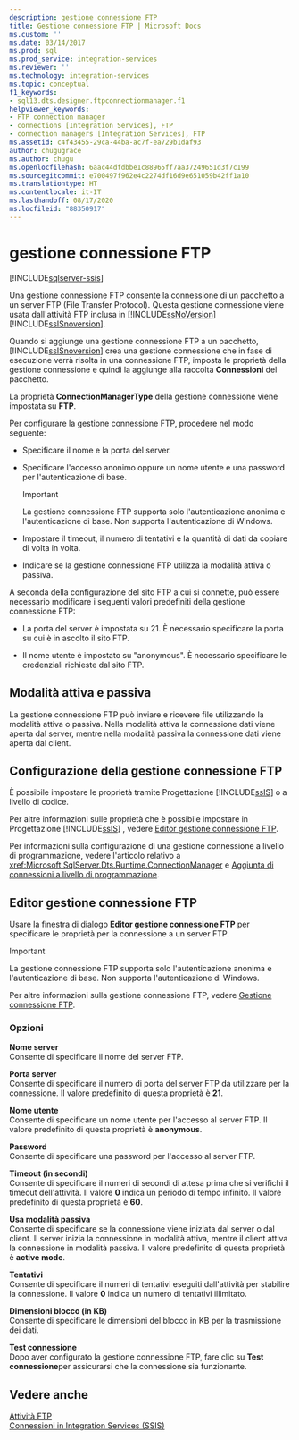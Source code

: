 ```yaml
---
description: gestione connessione FTP
title: Gestione connessione FTP | Microsoft Docs
ms.custom: ''
ms.date: 03/14/2017
ms.prod: sql
ms.prod_service: integration-services
ms.reviewer: ''
ms.technology: integration-services
ms.topic: conceptual
f1_keywords:
- sql13.dts.designer.ftpconnectionmanager.f1
helpviewer_keywords:
- FTP connection manager
- connections [Integration Services], FTP
- connection managers [Integration Services], FTP
ms.assetid: c4f43455-29ca-44ba-ac7f-ea729b1daf93
author: chugugrace
ms.author: chugu
ms.openlocfilehash: 6aac44dfdbbe1c88965ff7aa37249651d3f7c199
ms.sourcegitcommit: e700497f962e4c2274df16d9e651059b42ff1a10
ms.translationtype: HT
ms.contentlocale: it-IT
ms.lasthandoff: 08/17/2020
ms.locfileid: "88350917"
---
```

# <a name="ftp-connection-manager"></a>gestione connessione FTP

[!INCLUDE[sqlserver-ssis](../../includes/applies-to-version/sqlserver-ssis.md)]


  Una gestione connessione FTP consente la connessione di un pacchetto a un server FTP (File Transfer Protocol). Questa gestione connessione viene usata dall'attività FTP inclusa in [!INCLUDE[ssNoVersion](../../includes/ssnoversion-md.md)] [!INCLUDE[ssISnoversion](../../includes/ssisnoversion-md.md)].  
  
 Quando si aggiunge una gestione connessione FTP a un pacchetto, [!INCLUDE[ssISnoversion](../../includes/ssisnoversion-md.md)] crea una gestione connessione che in fase di esecuzione verrà risolta in una connessione FTP, imposta le proprietà della gestione connessione e quindi la aggiunge alla raccolta **Connessioni** del pacchetto.  
  
 La proprietà **ConnectionManagerType** della gestione connessione viene impostata su **FTP**.  
  
 Per configurare la gestione connessione FTP, procedere nel modo seguente:  
  
-   Specificare il nome e la porta del server.  
  
-   Specificare l'accesso anonimo oppure un nome utente e una password per l'autenticazione di base.  
  
    > [!IMPORTANT]  
    >  La gestione connessione FTP supporta solo l'autenticazione anonima e l'autenticazione di base. Non supporta l'autenticazione di Windows.  
  
-   Impostare il timeout, il numero di tentativi e la quantità di dati da copiare di volta in volta.  
  
-   Indicare se la gestione connessione FTP utilizza la modalità attiva o passiva.  
  
 A seconda della configurazione del sito FTP a cui si connette, può essere necessario modificare i seguenti valori predefiniti della gestione connessione FTP:  
  
-   La porta del server è impostata su 21. È necessario specificare la porta su cui è in ascolto il sito FTP.  
  
-   Il nome utente è impostato su "anonymous". È necessario specificare le credenziali richieste dal sito FTP.  
  
## <a name="activepassive-modes"></a>Modalità attiva e passiva  
 La gestione connessione FTP può inviare e ricevere file utilizzando la modalità attiva o passiva. Nella modalità attiva la connessione dati viene aperta dal server, mentre nella modalità passiva la connessione dati viene aperta dal client.  
  
## <a name="configuration-of-the-ftp-connection-manager"></a>Configurazione della gestione connessione FTP  
 È possibile impostare le proprietà tramite Progettazione [!INCLUDE[ssIS](../../includes/ssis-md.md)] o a livello di codice.  
  
 Per altre informazioni sulle proprietà che è possibile impostare in Progettazione [!INCLUDE[ssIS](../../includes/ssis-md.md)] , vedere [Editor gestione connessione FTP](../../integration-services/connection-manager/ftp-connection-manager-editor.md).  
  
 Per informazioni sulla configurazione di una gestione connessione a livello di programmazione, vedere l'articolo relativo a <xref:Microsoft.SqlServer.Dts.Runtime.ConnectionManager> e [Aggiunta di connessioni a livello di programmazione](../../integration-services/building-packages-programmatically/adding-connections-programmatically.md).  
  
## <a name="ftp-connection-manager-editor"></a>Editor gestione connessione FTP
  Usare la finestra di dialogo **Editor gestione connessione FTP** per specificare le proprietà per la connessione a un server FTP.  
  
> [!IMPORTANT]  
>  La gestione connessione FTP supporta solo l'autenticazione anonima e l'autenticazione di base. Non supporta l'autenticazione di Windows.  
  
 Per altre informazioni sulla gestione connessione FTP, vedere [Gestione connessione FTP](../../integration-services/connection-manager/ftp-connection-manager.md).  
  
### <a name="options"></a>Opzioni  
 **Nome server**  
 Consente di specificare il nome del server FTP.  
  
 **Porta server**  
 Consente di specificare il numero di porta del server FTP da utilizzare per la connessione. Il valore predefinito di questa proprietà è **21**.  
  
 **Nome utente**  
 Consente di specificare un nome utente per l'accesso al server FTP. Il valore predefinito di questa proprietà è **anonymous**.  
  
 **Password**  
 Consente di specificare una password per l'accesso al server FTP.  
  
 **Timeout (in secondi)**  
 Consente di specificare il numeri di secondi di attesa prima che si verifichi il timeout dell'attività. Il valore **0** indica un periodo di tempo infinito. Il valore predefinito di questa proprietà è **60**.  
  
 **Usa modalità passiva**  
 Consente di specificare se la connessione viene iniziata dal server o dal client. Il server inizia la connessione in modalità attiva, mentre il client attiva la connessione in modalità passiva. Il valore predefinito di questa proprietà è **active mode**.  
  
 **Tentativi**  
 Consente di specificare il numeri di tentativi eseguiti dall'attività per stabilire la connessione. Il valore **0** indica un numero di tentativi illimitato.  
  
 **Dimensioni blocco (in KB)**  
 Consente di specificare le dimensioni del blocco in KB per la trasmissione dei dati.  
  
 **Test connessione**  
 Dopo aver configurato la gestione connessione FTP, fare clic su **Test connessione**per assicurarsi che la connessione sia funzionante.  
  
## <a name="see-also"></a>Vedere anche  
 [Attività FTP](../../integration-services/control-flow/ftp-task.md)   
 [Connessioni in Integration Services &#40;SSIS&#41;](../../integration-services/connection-manager/integration-services-ssis-connections.md)  
  
  
